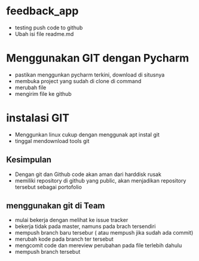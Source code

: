 # feedback_app

- testing push code to github
- Ubah isi file readme.md

# Menggunakan GIT dengan Pycharm
- pastikan menggunkan pycharm terkini, download di situsnya
- membuka project yang sudah di clone di command
- merubah file
- mengirim file ke github

# instalasi GIT
- Menggunkan linux cukup dengan menggunak apt instal git
- tinggal mendownload tools git

## Kesimpulan
- Dengan git dan Github code akan aman dari harddisk rusak 
- memiliki repository di github yang public, akan menjadikan repository tersebut sebagai portofolio

## menggunakan git di Team
- mulai bekerja dengan melihat ke issue tracker
- bekerja tidak pada master, namuns pada brach tersendiri
- mempush branch baru tersebur ( atau mempush jika sudah ada commit)
- merubah kode pada branch ter tersebut
- mengcomit code dan mereview perubahan pada file terlebih dahulu
- mempush branch tersebut



